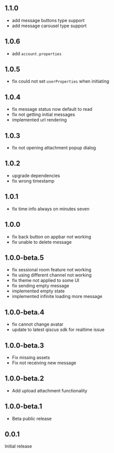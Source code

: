 ## 1.1.0

- add message buttons type support
- add message carousel type support

## 1.0.6

- add `account.properties`

## 1.0.5

- fix could not set `userProperties` when initiating

## 1.0.4

- fix message status now default to read
- fix not getting initial messages
- implemented url rendering

## 1.0.3

- fix not opening attachment popup dialog

## 1.0.2

- upgrade dependencies
- fix wrong timestamp

## 1.0.1

- fix time info always on minutes seven

## 1.0.0

- fix back button on appbar not working
- fix unable to delete message

## 1.0.0-beta.5

- fix sessional room feature not working
- fix using different channel not working
- fix theme not applied to some UI
- fix sending empty message
- implemented empty state
- implemented infinite loading more message

## 1.0.0-beta.4

- fix cannot change avatar
- update to latest qiscus sdk for realtime issue

## 1.0.0-beta.3

- Fix missing assets
- Fix not receiving new message

## 1.0.0-beta.2

- Add upload attachment functionality

## 1.0.0-beta.1

- Beta public release

## 0.0.1

Initial release
